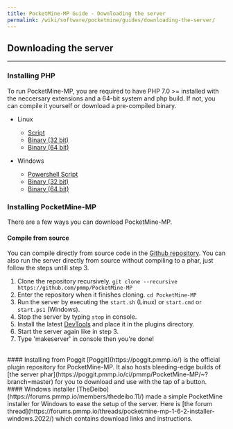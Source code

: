 ```yaml
---
title: PocketMine-MP Guide - Downloading the server
permalink: /wiki/software/pocketmine/guides/downloading-the-server/
---
```

## Downloading the server
---
### Installing PHP
To run PocketMine-MP, you are required to have PHP 7.0 >= installed with the neccersary extensions and a 64-bit system and php build. If not, you can compile it yourself or download a pre-compiled binary.

* Linux
  * [Script](https://raw.githubusercontent.com/pmmp/php-build-scripts/master/compile.sh)  
  * [Binary (32 bit)](https://bintray.com/pocketmine/PocketMine/download_file?file_path=PHP_7.0.6_x86_Linux.tar.gz)  
  * [Binary (64 bit)](https://bintray.com/pocketmine/PocketMine/download_file?file_path=PHP_7.0.6_x86-64_Linux.tar.gz)  
  
* Windows
  * [Powershell Script](https://raw.githubusercontent.com/pmmp/php-build-scripts/master/windows-binaries.ps1)  
  * [Binary (32 bit)](https://bintray.com/pocketmine/PocketMine/download_file?file_path=PHP_7.0.3_x86_Windows.tar.gz)  
  * [Binary (64 bit)](https://bintray.com/pocketmine/PocketMine/download_file?file_path=PHP_7.0.3_x64_Windows.tar.gz)  
  
  
### Installing PocketMine-MP
There are a few ways you can download PocketMine-MP. 
<br>
#### Compile from source
You can compile directly from source code in the [Github repository](https://github.com/pmmp/PocketMine-MP). You can also run the server directly from source without compiling to a phar, just follow the steps untill step 3.

1. Clone the repository recursively. `git clone --recursive https://github.com/pmmp/PocketMine-MP`  
2. Enter the repository when it finishes cloning. `cd PocketMine-MP`  
3. Run the server by executing the `start.sh` (Linux) or `start.cmd` or `start.ps1` (Windows).
4. Stop the server by typing `stop` in console.
5. Install the latest [DevTools](https://github.com/pmmp/PocketMine-DevTools) and place it in the plugins directory.
6. Start the server again like in step 3.
7. Type 'makeserver' in console then you're done!
<br>
#### Installing from Poggit
[Poggit](https://poggit.pmmp.io/) is the official plugin repository for PocketMine-MP. It also hosts bleeding-edge builds of [the server phar](https://poggit.pmmp.io/ci/pmmp/PocketMine-MP/~?branch=master) for you to download and use with the tap of a button.  
<br>
#### Windows installer
[TheDeibo](https://forums.pmmp.io/members/thedeibo.11/) made a simple PocketMine installer for Windows to ease the setup of the server. Here is [the forum thread](https://forums.pmmp.io/threads/pocketmine-mp-1-6-2-installer-windows.2022/) which contains download links and instructions.
